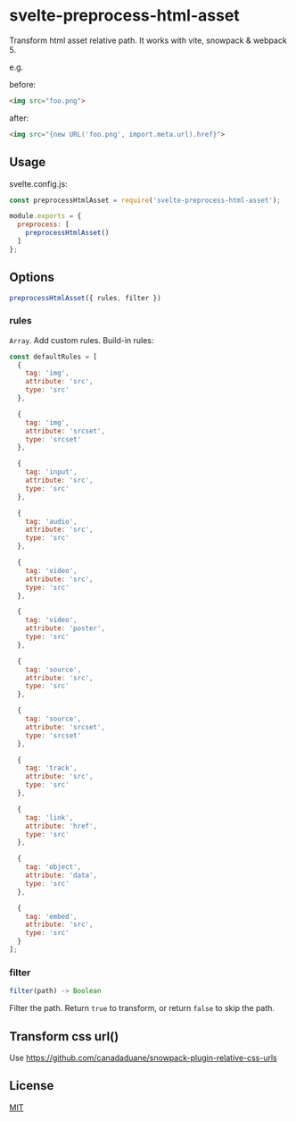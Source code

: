 # svelte-preprocess-html-asset
Transform html asset relative path. It works with vite, snowpack & webpack 5.

e.g.

before:
```html
<img src="foo.png">
```

after:
```html
<img src="{new URL('foo.png', import.meta.url).href}">
```

## Usage
svelte.config.js:

```js
const preprocessHtmlAsset = require('svelte-preprocess-html-asset');

module.exports = {
  preprocess: [
    preprocessHtmlAsset()
  ]
};
```

## Options

```js
preprocessHtmlAsset({ rules, filter })
```

### rules
`Array`. Add custom rules. Build-in rules:

```js
const defaultRules = [
  {
    tag: 'img',
    attribute: 'src',
    type: 'src'
  },

  {
    tag: 'img',
    attribute: 'srcset',
    type: 'srcset'
  },

  {
    tag: 'input',
    attribute: 'src',
    type: 'src'
  },

  {
    tag: 'audio',
    attribute: 'src',
    type: 'src'
  },

  {
    tag: 'video',
    attribute: 'src',
    type: 'src'
  },

  {
    tag: 'video',
    attribute: 'poster',
    type: 'src'
  },

  {
    tag: 'source',
    attribute: 'src',
    type: 'src'
  },

  {
    tag: 'source',
    attribute: 'srcset',
    type: 'srcset'
  },

  {
    tag: 'track',
    attribute: 'src',
    type: 'src'
  },

  {
    tag: 'link',
    attribute: 'href',
    type: 'src'
  },

  {
    tag: 'object',
    attribute: 'data',
    type: 'src'
  },

  {
    tag: 'embed',
    attribute: 'src',
    type: 'src'
  }
];
```

### filter

```js
filter(path) -> Boolean
```

Filter the path. Return `true` to transform, or return `false` to skip the path.


## Transform css url()
Use https://github.com/canadaduane/snowpack-plugin-relative-css-urls

## License
[MIT](LICENSE)
